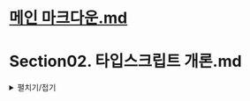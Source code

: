 # [메인 마크다운.md](README.md)

# Section02. 타입스크립트 개론.md

<details>
<summary>펼치기/접기</summary>

## 타입스크립트란?
<details>
<summary>펼치기/접기</summary>

<br>

타입스크립트란 기존의 Javascript를 더 안전하게 사용할 수 있도록 타입에 관련된 여러가지 기능을 추가한 언어이다.  
쉽게 말해 Javascript의 확장판 이라고 볼 수 있다.

| Javascript |     Typescript    |
| ---------- | ----------------- |
| let a = 1; | let a:number = 1; |
| let b = 2; | let b:number = 2; |

자바스크립트 코드에서는 변수 선언시 변수의 타입을 지정하지 않는다.  
자바스크립트에서는 변수의 타입을 프로그래머가 직접 정의할 수 있는 방법이 없기 때문이다.

반면 타입스크립트 코드에서는 변수 a와 b 모두 number라는 숫자 타입을 갖도록 정의되어있다.  
이렇게 되면 a와 b 변수에는 숫자값 이외에는 넣을 수 없게 된다.  
number라는 숫자타입으로 고정해두었기 때문이다.  

기존 자바스크립트 코드에서 타입을 정의하는 타입스크립트만의 문법만 추가하면 타입스크립트 코드가 된다.  

이렇게 변수의 타입을 직접 지정하는 등 타입을 더 안전하게 사용할 수 있는 여러가지 기능들이 추가된 자바스크립트의 확장판이라고 볼 수 있다.  
보통 확장판이라고 하면 기존 기능들과 개념은 유지한 채 새로운 것 들이 추가된것들을 말한다.  

자바스크립트의 확장판인 타입스크립트에서는 우리가 알고있는 자바스크립트의 기본 문법들은 당연히 모두 쓸 수 있다.  
자바스크립트에 익숙해 있더라도 타입스크립트를 공부할 때 타입을 다루는 추가적인 기능들에 대해서만 따로 공부하면 된다.

### **자바스크립트의 확장판 타입스크립트가 만들어지게 된 이유는?**

자바스크립트의 인기가 매우 많았기 때문이다.  
사실 자바스크립트라는 언어는 웹 브라우저 안에서만 동작하도록 만들어졌고, 아주 간단한 사용자 상호작용을 처리하기 위해 만들어졌다.  
웹 사이트에서 버튼을 누르면 경고창을 띄워주는 정도의 상호작용을 하기 위해서 개발된 언어라는 것이다.  
따라서 자바스크립트는 굳이 엄격한 문법을 갖출 필요가 없었으며 대신 아주 유연하게 설계 되었다.  
버그로부터의 안정성이나 견고함은 일부 포기하는 대신 프로그래머가 아주 쉽고 빠르고 간결하게 코드를 작성하는데 중점을 두고 만들어졌다.  
간결한 프로그램을 만들고, 웹 브라우저에서만 동작할것이기 때문이다.

#### NodeJS의 등장

그러던 어느날 Node.js가 등장하게 되었다.  
Node.js는 자바스크립트의 런타임, 즉 실행환경이다.  

쉽게 말해 Node.js는 자바스크립트 코드를 어디서든 실행할 수 있도록 만들어주는 자바스크립트 구동기이다.  

웹브라우저에서만 실행될 수 있었던 자바스크립트를 Node.js 탄생 이후 어디서든 실행할 수 있게 되었다.   
이말은 곧 어떤 프로그램이든 자바스크립트를 이용해서 만들 수 있다는 이야기가 된다.  
그러자 기존의 자바스크립트를 만족스럽게 사용하던 프로그래머들이 자바스크립트를 이용해서 굉장히 다양한 프로그램들을 만들기 시작했다.  
웹서버를 개발하는것부터 시작해서, 페이스북이나 인스타그램 같은 모바일 어플리케이션이나 카카오톡 같은 데스크탑 어플리케이션을 만드는데에도 활용되었다.  
자바스크립트의 한계가 사라지면서 그야말로 전성기가 도래했다고 할 수 있다.  

이렇게 복잡한 대규모 어플리케이션을 자바스크립트로 개발하다 보니 자바스크립트가 엄격하지 않다는 한가지 문제가 있었다.  
이전의 자바스크립트는 간단한 프로그래밍을 개발하기 위해 만들어졌기에 유연했으나, 인기가 많아진 현재에는 간단하지 않은 복잡한 프로그램을 만드는데 활용되면서 오히려 유연함이 버그 발생 가능성을 높여서 프로그램의 전체적인 안정성을 떨어뜨려 버리는 단점이 되어버렸다.  

이런 자바스크립트의 문제점을 극복하기 위해서 자바스크립트의 기존 문법과 매력들은 그대로 유지한 채 안정성만 추가로 확보한 새로운 언어가 필요했다.  
이러한 배경에서 자바스크립트를 더 안전하게 사용할 수 있도록 타입과 관련된 여러가지 안정적인 기능들을 추가한 타입스크립트가 등장하게 되었다.  

### 결론

타입스크립트는 더 복잡한 상황에서 더 대규모의 프로그램을 자바스크립트로 만들기 위해 더 안정적으로 자바스크립트를 사용하기 위해 타입이라는 안전장치를 추가한 확장판 자바스크립트라고 이해할 수 있다.
</details>


## 자바스크립트의 한계점과 타입스크립트
<details>
<summary>펼치기/접기</summary>

<br>

- 자바스크립트에는 정확히 어떤 한계점이 있는가?
- 타입스크립트는 이 한계점을 어떻게 극복하는가?
- 타입스크립트가 다른 언어 대비 갖는 차별점은 무엇인가?

복잡한 대규모의 프로그램을 만들 때 자바스크립트로 하기에는 한계점이 있었기 때문에 타입스크립트가 있었고 등장했다.

모든 프로그래밍 언어는 타입 시스템을 가지고 있다.

### 타입 시스템이란?

프로그래밍 언어에서 사용할 수 있는 아주 여러가지 값들을 어떤 기준으로 묶어 타입으로 정할 지 결정하고 코드의 타입을 언제, 어떻게 검사할지 등 프로그래밍 언어를 사용할 때 타입과 관련해서 지켜야 하는 규칙들을 모아둔 체계이다.

- 값들을 어떤 기준으로 묶어 타입을 규정할 것인가?
- 코드의 타입을 언제 검사할 것인가?
- 어떻게 타입을 검사할 것인가?

쉽게 말해 타입 시스템은 언어의 타입 관련된 문법 체계라고도 볼 수 있다.

타입 시스템은 크게 두가지로 나눌 수 있다.

코드 실행 전 모든 변수의 타입을 고정적으로 결정하는 정적 시스템과, 
코드 실행 후 그때 그때 마다 유동적으로 변수의 타입을 결정하는 동적 타입 시스템

| 정적 타입 시스템 | 동적 타입 시스템 |
| --------------- | --------------- |
| **코드 실행 이전** 모든 변수의 타입을 고정적으로 결정 | **코드 실행 이후** 그때 그때 마다 유동적으로 변수의 타입을 결정 |

정적 타입시스템은 엄격하고 고정적인 시스템이라고 볼 수 있고, 동적 타입 시스템은 반대로 자유롭고 유연한 시스템이라고 볼 수 있다.

보통 C언어나 자바 같은 엄격한 문법을 가진 언어들은 정적 타입 시스템을 사용하고, 파이썬이나 자바스크립트 같은 유연한 문법을 가진 언어들은 동적 타입 시스템을 사용한다.

자바스크립트가 사용하는 동적 타입 시스템은 변수의 타입들을 코드가 실행되는 도중에 결정하기 때문에 코드에 미리 변수의 타입을 일일이 지정하지 않아도 되는 유연함을 장점으로 갖는다.

변수의 타입이 어떤 하나의 타입으로 고정되지 않고 변수애 담긴 값에 따라서 계속해서 동적으로 달라진다.

### 자바스크립트의 한계점

```javascript
let a = "hello" // 문자열
a = 20241231; // 숫자
```

위 코드를 보면, 변수 a는 첫 번째 라인에서 문자열 hello라는 값을 담기 때문에 문자열 타입인 String 타입이 되며, 두번째 라인에서는 숫자 값을 담기 때문에 숫자 타입인 Number 타입이 된다.

이런 특징은 하나의 변수에 다양한 타입의 값을 넣을 수 있기 때문에 변수 하나로 돌려가며 여기저기에 다 활용할 수 있다는 유연함을 장점으로 갖는다.

```javascript
let a = "hello" // 문자열
a = 20241231; // 숫자
a.toUppercase(); // 대문자 치환
```

가장 마지막 라인에서는 변수 a의 toUpperCase() 라는 문자열을 대문자로 바꿔주는 문자열 전용 메소드를 사용하고 있다.

이 코드를 실행하게 되면 당연히 오류가 발생하며 프로그램이 비정상적으로 종료된다.

toUpperCase는 문자열에만 사용할 수 있는 메서드인데, 변수 a는 숫자가 저장되어 있어 말도 안되는 동작을 하도록 코드가 작성되어 있기에 당연히 오류가 발생한다.

여기서 중요하게 살펴봐야 될 부분은 이 코드에서 오류가 발생하긴 하지만 실행이 되기는 된다는 것이다.

하지만 애초에 오류가 발생할 코드였다면 실행 전에 검사를 거쳐서 실행하지 못하도록 막는것이 좋다.

위 코드는 매우 간단해서 실행하자마자 어떤 오류가 있는지 바로 확인할 수 있지만, 복잡한 프로그램을 만들 때에는 코드도 매우 복잡해지고 양도 많아지게 되면서 오류들이 실행과 동시에 발생하지 않고 시간이 지난 뒤에 발생할 수 있다.  
이에 개발자들은 원래 잘 돌아갔는데 갑자기 왜 오류가 발생했을까? 당황하게 되며, 예상치 못한 오류의 발생으로 인해서 프로그램이 강제 종료되고 서비스가 마비될 수도 있다. 

예를들어 넷플릭스 서버라도 만든다고 가정하면 처음 실행했을 때 잘 돌아가다가, 더글로리나 오징어게임 같은 대작 컨텐츠를 보고 있는데 갑자기 어느샌가 오류가 발생해서 서비스 전체가 갑자기 셧다운 되고 먹통이 된다면 이용자들이 아주 큰 불편함을 겪게 된다.

위와같이 프로그램이 실행 중에 즉, 런타임에 오류가 발생하게 되면 아주 치명적인 문제가 된다.

반면 C언어나 자바같은 언어는 정적 타입 시스템을 가지고 있다.  
정적 타입 시스템은 코드를 실행하기 전에 모든 변수의 타입을 결정하는 시스템이다.  
그래서 자바스크립트와 반대로 변수를 선언함과 동시에 타입도 함께 명시해 주어야 한다.  

```java
String a = "hello";
int b = 123;
int c = a * b; // Error
```

위 코드를 이클립스나 인텔리제이 같은 IDE에서 작성한다면 코드 실행 전 바로 Error를 발생시킨다.  

자바와 같은 정적 타입 시스템을 사용하는 언어는 타입 관련된 오류가 있으면 에디터 상에서 오류를 바로 알려주고 코드를 실행하기 전 타입을 잘못 쓰진 않았는지 검사까지 모두 마치고 실행되기 때문에 오류가 있다면 애초에 실행되지 않는다.  

프로그래머가 의도치 않은 실수를 하더라도 미리 확인해 볼 수 있는 기회가 한번은 주어진다는 것이다.

그러나 정적 타입 시스템이 모든게 다 좋은것은 아니다.
정적 타입 시스템 언어에서는 모든 변수에 일일이 타입을 다 정의해야 되기 때문에 일단은 매우 귀찮고 직접 작성해야 하는 코드의 양이 상당히 늘어난다.

### 타입추론

타입스크립트는 좀 독특한 타입 시스템을 사용한다.  
자바스크립트의 동적 타입시스템과, 자바의 정적 타입 시스템을 혼합한것과 같은 독특한 타입 시스템을 사용한다.  
마치 정적인 타입 시스템처럼 변수의 타입을 코드 실행 전에 결정하고 타입 오류가 없는지 프로그램 실행 전에 코드를 검사한다.  
정적 타입 시스템처럼 안전하면서도 마치 동적인 타입시스템 처럼 모든 변수에 일일이 직접을 명시하지 않아도 된다.  

```javascript
let a = 1;
a.toUpperCase(); // Error 발생
```

위 코드는 타입스크립트 코드이다.
변수의 타입을 정의하지 않았음에도 불구하고 그럼에도 변수 a를 숫자 타입으로 자동으로 인지해서 코드에 오류가 있음을 알려준다.

타입스크립트는 이렇게 변수의 타입을 직접 정의하지 않아도 변수에 담기는 초기값을 기준으로 자동으로 알아서 타입을 추론한다.

변수 a의 숫자값 1로 초기화되고 있기 때문에 타입스크립트가 자동으로 a라는 변수를 Number타입으로 추론한다 (마치 인공지능처럼)

이처럼 정적 타입 시스템이 갖는 안정성을 채택하면서도 일일이 모든 변수의 타입을 선언해야 했던 그런 불편함을 동시에 해결한다.

결론적으로 타입스크립트의 독특한 타입시스템은 동적인 타입 시스템의 안전하지 않은 문제를 해결하면서도 정적인 타입 시스템의 귀찮음도 동시에 해결해주는 아주 멋진 타입 시스템이다.
이러한 타입 시스템을 점진적으로 타입을 결정한다고 해서 점진적 타입 시스템(Gradual Type System)이라고 한다.

쉽게말해 점진적으로 타입이 정의된 변수들에 대해서는 타입을 미리 결정하고 타입이 정의되어 있지 않은 변수들에 대해서는 타입스크립트가 알아서 자동으로 타입을 추론하는 스마트한 타입시스템이다.

| 정적 타입 시스템 | 점진적 타입 시스템 | 동적 타입 시스템 |
| --- | --- | --- |
| 자바 | 타입스크립트 | 자바스크립트 |
| 코드를 실행하기 전 정적으로 변수의 타입을 결정 | 1. 실행 전 검사를 통한 타입 안정성 확보  | 코드를 실행하면서 유동적으로 변수의 타입을 결정 |
| - 모든 변수에 일일이 타입 지정  - 타이핑 양 증가 | 2. 자동으로 변수의 타입을 추론 | - 코드의 타입 오류를 미리 검사할 수 없음. |
| - 유연하지 못함 |  |   - 예기치 못한 오류가 발생할 수 있음. |

모든 프로그래밍 언어에는 타입 시스템이 있고 타입 시스템은 변수의 타입을 언제 결정하느냐에 따라서 실행중에 결정하면 동적 타입 시스템이라고 하고, 실행 전에 결정하면 정적 타입 시스템으로 나뉜다.  
자바스크립트 같은 동적 타입 시스템을 채택하는 언어에서는 코드에 타입 관련 오류를 미리 검사할 수 없기 때문에 실행 도중에 예상치 못한 단점이 있다.  
반면 자바같은 정적 타입 시스템을 채택하는 언어에서는 이런 단점을 해결할 수 있지만 반대로 모든 변수에 일일이 다 타입을 지정해줘야 하는 불편함이 존재한다.  

타입스크립트는 점진적 타입 시스템을 채택해서 정적 타입 시스템처럼 프로그램 실행 전 타입을 올바르게 썼는지 타입 검사를 해서 안정성을 확보하면서도 마치 동적 타입 시스템처럼 변수에 일일이 모두 다 타입을 지정해주지 않아도 되는 유연함 까지 확보한 독특한 타입 시스템을 갖춘 언어이다.

</details>

## 타입스크립트의 동작 원리
<details>
<summary>펼치기/접기</summary>

<br>

### 대다수의 프로그래밍 언어는 어떻게 동작할까?
<details>
<summary>펼치기/접기</summary>

<br>

타입스크립트의 동작 방식을 정확히 이해하려면 대다수의 프로그래밍 언어들이 어떻게 동작하고 있는지 그 원리를 살펴볼 필요가 있다.  

먼저 대부분의 프로그래밍 언어는 컴퓨터보다 인간에게 더 친화적이다.  

컴퓨터는 인간과는 달리 바이트 코드나 기계어, 이진수 같은 아주 단순한 형태의 언어를 기반으로 동작한다.  

따라서 영어의 문법과 비슷한 프로그래밍 언어를 컴퓨터가 바로바로 이해하고 실행할 수 는 없다.  
컴퓨터는 인간의 언어로 작성된 코드를 실행하기 위해 스스로 해석하기 쉬운 형태로 변환하며, 이 과정을 컴파일이라고 부른다.  

프로그래밍 언어로 작성한 코드를 컴파일하면 컴퓨터가 이해할 수 있는 기계어 형태로 변환된다.  
컴퓨터는 변환된 기계어를 읽어 실행하고 결과적으로 코드가 실행되는 것이다.  
이렇게 코드를 컴파일 하는 역할은 컴파일러가 하게 된다.  

자바나 자바스크립트 같은 언어를 컴파일하면 바이트코드라는 형식으로 변환된다.  
(설명의 편의 상 앞으로 컴파일 결과 생성되는 컴퓨터가 이해할 수 있는 형태의 코드를 바이트 코드라고 부르겠다.)

#### 컴파일러는 어떤 과정을 거쳐 코드를 컴파일 할까?

`JavaScript` → `AST(추상 문법 트리)` → `바이트 코드`

컴파일러는 작성한 코드를 바로 바이트 코드로 변환하는 게 아니라 그 전에 AST 라는 특별한 형태로 변환한다.  

#### AST란?

추상 문법 트리라는 뜻으로, 코드의 공백이나 주석, 탭 등의 코드 실행에 관계없는 요소들은 모두 제거하고 트리 형태의 자료 구조에 코드를 쪼개서 저장해놓은 형태를 AST라고 부른다.  

코드를 AST로 변환한 뒤 마지막으로 컴파일러가 AST를 바이트 코드로 변환하고 컴파일이 종료된다.

1. Javascript Code  → AST
2. AST → Byte Code

대다수의 프로그래밍 언어들은 이러한 컴파일 과정을 거쳐 실행되게 된다. 
</details>

### 타입스크립트는 어떻게 실행될까?
<details>
<summary>펼치기/접기</summary>

<br>

다른 언어와 마찬가지로 실행하기 위해서는 컴파일 과정을 거쳐야 한다.

`TypeScript` → `AST(추상 문법 트리)` → `타입 검사` → `JavaScript`

첫번째 과정은 Javascript와 같이 AST로 변환된다.  
그 다음 AST를 바이트 코드로 변환하는것이 아니라 AST를 보고 코드상에 타입 오류가 없는지 검사하는 타입 검사라는 작업을 수행한다.  
만약 잘못된 코드를 작성해서 코드에 타입 오류가 있었다면 타입 검사 과정에서 실패하게 되고 컴파일이 중단된다.  
타입 오류가 없는 정상적인 코드라면 타입 검사를 성공적으로 통과하고 그 다음에는 AST를 바이트코드가 아닌 JavaScript 코드로 변환하고 컴파일이 종료된다.  

대부분의 언어를 컴파일 하면 바이트 코드가 만들어지지만, 타입스크립트 코드를 컴파일하면 자바스크립트 코드가 만들어진다.  

`TypeScript` → `AST(추상 문법 트리)` → `타입 검사` → `JavaScript`

`JavaScript`→ `AST(추상 문법 트리)` → `바이트 코드` → [실행]

이렇게 타입스크립트의 컴파일 결과로 만들어진 자바스크립트 코드는 Node.js나 웹브라우저 등을 통해 실행하면 다시 앞서 살펴 본 대다수의 언어들과 동일한 컴파일 과정을 거쳐서 실행되게 된다.  

중요한 점은 타입스크립트 코드의 컴파일 과정에 **타입 검사**가 포함되어있기 떄문에 검사를 성공해서 생성된 자바스크립트 코드는 타입 오류가 발생할 가능성이 낮은 안전한 자바스크립트 코드라는 것이다.  

타입스크립트에 작성한 String, Number 같은 타입 관련 코드는 타입 검사시에만 사용되고 타입 검사에 성공하여 자바스크립트 코드로 변경되면 코드상에서 사라지게 되므로 프로그램 실행 자체에는 영향을 미치지 않는다.  

#### 정리

타입스크립트는 AST 그리고 타입검사 과정을 거쳐 타입 검사가 성공하면 자바스크립트 코드로 변환된다.  
이때 만약 코드에 오류가 있다면 컴파일 도중 타입 검사 단계에서 실패하게 되므로 자바스크립트를 보다 더 안전하게 사용하는 미리 한번 코드를 검사하는 용도로 사용하게 된다고 볼 수 있다.  
</details>
</details>
</details>